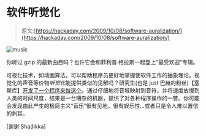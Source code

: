 # 软件听觉化

> 原文:[https://hackaday.com/2009/10/08/software-auralization/](https://hackaday.com/2009/10/08/software-auralization/)

![music](../Images/6d9ec731fcbc249d594b856205b5ca9a.png "music")

你听过 gzip 的最新曲目吗？也许它会和菲利普·格拉斯一起登上“最受欢迎”专辑。

可视化技术，如动画算法，可以帮助程序员更好地掌握使软件工作的抽象理论。视觉化的声音等价物*听觉化*能提供类似的见解吗？研究生(也是 just 巴赫的粉丝)【塞斯库】[开发了一个程序来做这个](http://cessu.blogspot.com/2008/09/have-you-listened-to-your-program-today.html)。通过仔细地将音域映射到音符，并将速度放慢到人类的时间尺度，结果是一台嘈杂的机器，提供了对各种程序操作的一瞥。你可能会发现由此产生的极简主义“音乐”很有见地，很有娱乐性…或者只是令人难以置信的刺耳。

[谢谢 Shadikka]